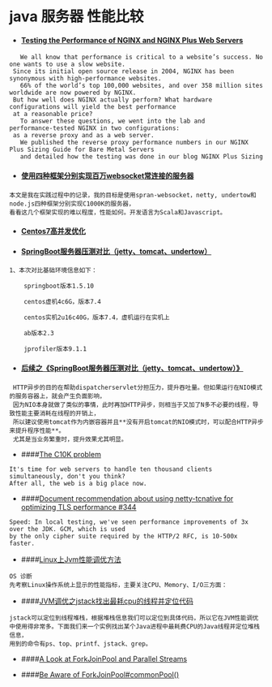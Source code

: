 # java 服务器 性能比较

- #### [Testing the Performance of NGINX and NGINX Plus Web Servers](https://www.nginx.com/blog/testing-the-performance-of-nginx-and-nginx-plus-web-servers/)
```
   We all know that performance is critical to a website’s success. No one wants to use a slow website.
 Since its initial open source release in 2004, NGINX has been synonymous with high‑performance websites. 
   66% of the world’s top 100,000 websites, and over 358 million sites worldwide are now powered by NGINX. 
 But how well does NGINX actually perform? What hardware configurations will yield the best performance 
 at a reasonable price?
   To answer these questions, we went into the lab and performance‑tested NGINX in two configurations: 
 as a reverse proxy and as a web server. 
   We published the reverse proxy performance numbers in our NGINX Plus Sizing Guide for Bare Metal Servers
   and detailed how the testing was done in our blog NGINX Plus Sizing 
```
- #### [使用四种框架分别实现百万websocket常连接的服务器](http://www.importnew.com/23293.html)
```text
本文是我在实践过程中的记录，我的目标是使用spran-websocket，netty, undertow和node.js四种框架分别实现C1000K的服务器，
看看这几个框架实现的难以程度，性能如何。开发语言为Scala和Javascript。
```

- #### [Centos7高并发优化](https://my.oschina.net/shyloveliyi/blog/2979058)

- #### [SpringBoot服务器压测对比（jetty、tomcat、undertow）](https://my.oschina.net/shyloveliyi/blog/2980440)
```text
1、本次对比基础环境信息如下：

    springboot版本1.5.10

    centos虚机4c6G，版本7.4

    centos实机2u16c40G，版本7.4，虚机运行在实机上

    ab版本2.3

    jprofiler版本9.1.1
```

- #### [后续之《SpringBoot服务器压测对比（jetty、tomcat、undertow）》](https://my.oschina.net/shyloveliyi/blog/2980868)
```text
 HTTP异步的目的在帮助dispatcherservlet分担压力，提升吞吐量。但如果运行在NIO模式的服务容器上，就会产生负面影响，
 因为NIO本身就做了类似的事情，此时再加HTTP异步，则相当于又加了N多不必要的线程，导致性能主要消耗在线程的开销上，
 所以建议使用tomcat作为内嵌容器并且**没有开启tomcat的NIO模式时，可以配合HTTP异步来提升程序性能**。
 尤其是当业务繁重时，提升效果尤其明显。
```

- ####[The C10K problem](http://www.kegel.com/c10k.html)
```
It's time for web servers to handle ten thousand clients simultaneously, don't you think?
After all, the web is a big place now.
```

- ####[Document recommendation about using netty-tcnative for optimizing TLS performance #344](https://github.com/reactor/reactor-netty/issues/344)
```text
Speed: In local testing, we've seen performance improvements of 3x over the JDK. GCM, which is used 
by the only cipher suite required by the HTTP/2 RFC, is 10-500x faster.
```

- ####[Linux上Jvm性能调优方法](https://blog.csdn.net/lvdeqing/article/details/54381716)
```text
OS 诊断
先考察Linux操作系统上显示的性能指标，主要关注CPU、Memory、I/O三方面：
```
- ####[JVM调优之jstack找出最耗cpu的线程并定位代码](https://www.cnblogs.com/chengJAVA/p/5821218.html)
```text
jstack可以定位到线程堆栈，根据堆栈信息我们可以定位到具体代码，所以它在JVM性能调优中使用得非常多。下面我们来一个实例找出某个Java进程中最耗费CPU的Java线程并定位堆栈信息，
用到的命令有ps、top、printf、jstack、grep。
```
- ####[A Look at ForkJoinPool and Parallel Streams](https://dzone.com/articles/a-look-at-forkjoinpool)

- ####[Be Aware of ForkJoinPool#commonPool()](https://dzone.com/articles/be-aware-of-forkjoinpoolcommonpool)
